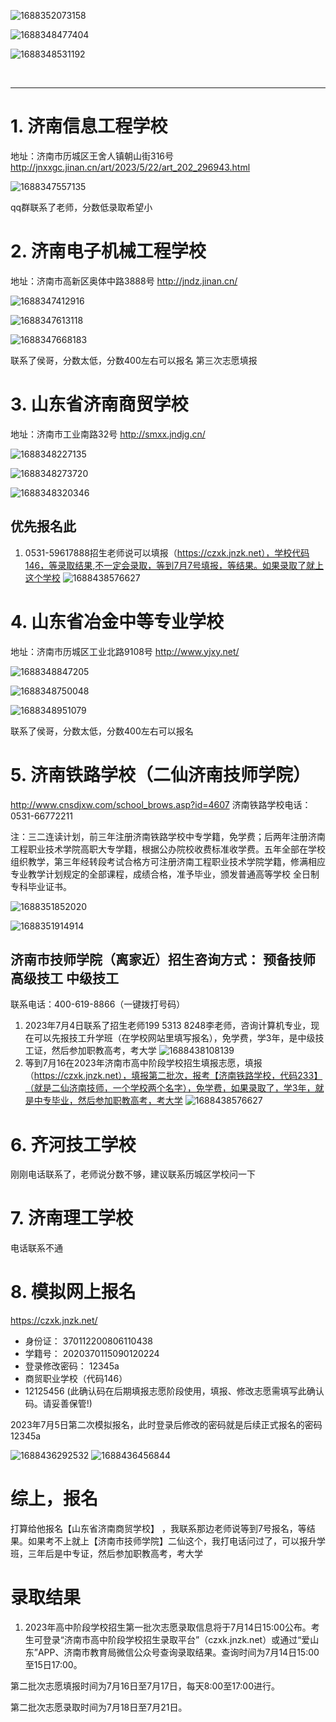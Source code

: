 ![1688352073158](image/middle-school/1688352073158.png)

![1688348477404](image/middle-school/1688348477404.png)

![1688348531192](image/middle-school/1688348531192.png)

<br>

---

# 1. 济南信息工程学校
地址：济南市历城区王舍人镇朝山街316号 
http://jnxxgc.jinan.cn/art/2023/5/22/art_202_296943.html

![1688347557135](image/middle-school/1688347557135.png)

qq群联系了老师，分数低录取希望小

# 2. 济南电子机械工程学校
地址：济南市高新区奥体中路3888号 
http://jndz.jinan.cn/

![1688347412916](image/middle-school/1688347412916.png)

![1688347613118](image/middle-school/1688347613118.png)

![1688347668183](image/middle-school/1688347668183.png)

联系了侯哥，分数太低，分数400左右可以报名
第三次志愿填报

# 3. 山东省济南商贸学校
地址：济南市工业南路32号
http://smxx.jndjg.cn/

![1688348227135](image/middle-school/1688348227135.png)

![1688348273720](image/middle-school/1688348273720.png)

![1688348320346](image/middle-school/1688348320346.png)

## 优先报名此
1. 0531-59617888招生老师说可以填报（https://czxk.jnzk.net），学校代码146，等录取结果,不一定会录取，等到7月7号填报，等结果。如果录取了就上这个学校
![1688438576627](image/middle-school/1688438576627.png)

# 4. 山东省冶金中等专业学校
地址：济南市历城区工业北路9108号
http://www.yjxy.net/

![1688348847205](image/middle-school/1688348847205.png)

![1688348750048](image/middle-school/1688348750048.png)

![1688348951079](image/middle-school/1688348951079.png)

联系了侯哥，分数太低，分数400左右可以报名

# 5. 济南铁路学校（二仙济南技师学院）
http://www.cnsdjxw.com/school_brows.asp?id=4607
济南铁路学校电话：
0531-66772211

注：三二连读计划，前三年注册济南铁路学校中专学籍，免学费；后两年注册济南工程职业技术学院高职大专学籍，根据公办院校收费标准收学费。五年全部在学校组织教学，第三年经转段考试合格方可注册济南工程职业技术学院学籍，修满相应专业教学计划规定的全部课程，成绩合格，准予毕业，颁发普通高等学校 全日制专科毕业证书。

![1688351852020](image/middle-school/1688351852020.png)

![1688351914914](image/middle-school/1688351914914.png)

## 济南市技师学院（离家近）招生咨询方式： 预备技师 高级技工 中级技工
联系电话：400-619-8866（一键拨打号码）
1. 2023年7月4日联系了招生老师199 5313 8248李老师，咨询计算机专业，现在可以先报技工升学班（在学校网站里填写报名），免学费，学3年，是中级技工证，然后参加职教高考，考大学
![1688438108139](image/middle-school/1688438108139.png)
2. 等到7月16在2023年济南市高中阶段学校招生填报志愿，填报（https://czxk.jnzk.net），填报第二批次，报考【济南铁路学校，代码233】（就是二仙济南技师，一个学校两个名字），免学费，如果录取了，学3年，就是中专毕业，然后参加职教高考，考大学
![1688438576627](image/middle-school/1688438576627.png)


# 6. 齐河技工学校
刚刚电话联系了，老师说分数不够，建议联系历城区学校问一下

# 7. 济南理工学校
电话联系不通

# 8. 模拟网上报名 
https://czxk.jnzk.net/
- 身份证： 370112200806110438
- 学籍号： 2020370115090120224
- 登录修改密码： 12345a
- 商贸职业学校（代码146）
- 12125456 (此确认码在后期填报志愿阶段使用，填报、修改志愿需填写此确认码。请妥善保管!)

2023年7月5日第二次模拟报名，此时登录后修改的密码就是后续正式报名的密码12345a

![1688436292532](image/middle-school/1688436292532.png)
![1688436456844](image/middle-school/1688436456844.png)


# 综上，报名
打算给他报名【山东省济南商贸学校】 ，我联系那边老师说等到7号报名，等结果。如果考不上就上【济南市技师学院】二仙这个，我打电话问过了，可以报升学班，三年后是中专证，然后参加职教高考，考大学

# 录取结果
1. 2023年高中阶段学校招生第一批次志愿录取信息将于7月14日15:00公布。考生可登录“济南市高中阶段学校招生录取平台”（czxk.jnzk.net）或通过“爱山东”APP、济南市教育局微信公众号查询录取结果。查询时间为7月14日15:00至15日17:00。

第二批次志愿填报时间为7月16日至7月17日，每天8:00至17:00进行。

第二批次志愿录取时间为7月18日至7月21日。